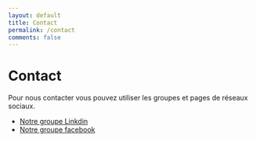 ```yaml
---
layout: default
title: Contact
permalink: /contact
comments: false
---
```


# Contact

Pour nous contacter vous pouvez utiliser les groupes et pages de réseaux sociaux.

- [Notre groupe Linkdin](https://www.linkedin.com/groups/14353629/)
- [Notre groupe facebook](https://www.facebook.com/groups/369930765403532)

 
